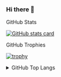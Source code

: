 ### Hi there 👋


  <summary>GitHub Stats</summary>

[![GitHub stats card]](https://github-readme-stats.vercel.app/api?username=anuraghazra&count_private=true&show_icons=true)



  <summary>GitHub Trophies</summary>

[![trophy](https://github-profile-trophy.vercel.app/?username=Manisso&rank=-C,-B)](https://github.com/ryo-ma/github-profile-trophy)



<details>
  <summary>GitHub Top Langs</summary>

[![GitHub Top Langs]](https://github.com/anuraghazra/github-readme-stats)

</details>


<!-- Links -->

[github stats card]: https://github-readme-stats.vercel.app/api?username=Manisso
[github trophies]: https://github-profile-trophy.vercel.app/?username=Manisso&column=4&margin-w=18&margin-h=15
[github top langs]: https://github-readme-stats.vercel.app/api/top-langs/?username=Manisso&layout=compact
